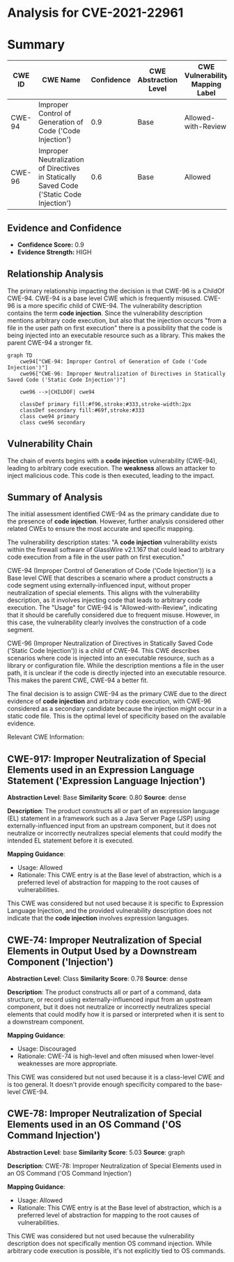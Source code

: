 # Analysis for CVE-2021-22961

# Summary
| CWE ID | CWE Name | Confidence | CWE Abstraction Level | CWE Vulnerability Mapping Label | CWE-Vulnerability Mapping Notes |
|---|---|---|---|---|---|
| CWE-94 | Improper Control of Generation of Code ('Code Injection') | 0.9 | Base | Allowed-with-Review | Primary CWE |
| CWE-96 | Improper Neutralization of Directives in Statically Saved Code ('Static Code Injection') | 0.6 | Base | Allowed | Secondary Candidate |

## Evidence and Confidence

*   **Confidence Score:** 0.9
*   **Evidence Strength:** HIGH

## Relationship Analysis
The primary relationship impacting the decision is that CWE-96 is a ChildOf CWE-94. CWE-94 is a base level CWE which is frequently misused. CWE-96 is a more specific child of CWE-94. The vulnerability description contains the term **code injection**. Since the vulnerability description mentions arbitrary code execution, but also that the injection occurs "from a file in the user path on first execution" there is a possibility that the code is being injected into an executable resource such as a library. This makes the parent CWE-94 a stronger fit.

```mermaid
graph TD
    cwe94["CWE-94: Improper Control of Generation of Code ('Code Injection')"]
    cwe96["CWE-96: Improper Neutralization of Directives in Statically Saved Code ('Static Code Injection')"]
    
    cwe96 -->|CHILDOF| cwe94

    classDef primary fill:#f96,stroke:#333,stroke-width:2px
    classDef secondary fill:#69f,stroke:#333
    class cwe94 primary
    class cwe96 secondary
```

## Vulnerability Chain
The chain of events begins with a **code injection** vulnerability (CWE-94), leading to arbitrary code execution. The **weakness** allows an attacker to inject malicious code. This code is then executed, leading to the impact.

## Summary of Analysis
The initial assessment identified CWE-94 as the primary candidate due to the presence of **code injection**. However, further analysis considered other related CWEs to ensure the most accurate and specific mapping.

The vulnerability description states: "A **code injection** vulnerability exists within the firewall software of GlassWire v2.1.167 that could lead to arbitrary code execution from a file in the user path on first execution."

CWE-94 (Improper Control of Generation of Code ('Code Injection')) is a Base level CWE that describes a scenario where a product constructs a code segment using externally-influenced input, without proper neutralization of special elements. This aligns with the vulnerability description, as it involves injecting code that leads to arbitrary code execution. The "Usage" for CWE-94 is "Allowed-with-Review", indicating that it should be carefully considered due to frequent misuse. However, in this case, the vulnerability clearly involves the construction of a code segment.

CWE-96 (Improper Neutralization of Directives in Statically Saved Code ('Static Code Injection')) is a child of CWE-94. This CWE describes scenarios where code is injected into an executable resource, such as a library or configuration file. While the description mentions a file in the user path, it is unclear if the code is directly injected into an executable resource. This makes the parent CWE, CWE-94 a better fit.

The final decision is to assign CWE-94 as the primary CWE due to the direct evidence of **code injection** and arbitrary code execution, with CWE-96 considered as a secondary candidate because the injection might occur in a static code file. This is the optimal level of specificity based on the available evidence.

Relevant CWE Information:

## CWE-917: Improper Neutralization of Special Elements used in an Expression Language Statement ('Expression Language Injection')
**Abstraction Level**: Base
**Similarity Score**: 0.80
**Source**: dense

**Description**:
The product constructs all or part of an expression language (EL) statement in a framework such as a Java Server Page (JSP) using externally-influenced input from an upstream component, but it does not neutralize or incorrectly neutralizes special elements that could modify the intended EL statement before it is executed.

**Mapping Guidance**:
- Usage: Allowed
- Rationale: This CWE entry is at the Base level of abstraction, which is a preferred level of abstraction for mapping to the root causes of vulnerabilities.

This CWE was considered but not used because it is specific to Expression Language Injection, and the provided vulnerability description does not indicate that the **code injection** involves expression languages.

## CWE-74: Improper Neutralization of Special Elements in Output Used by a Downstream Component ('Injection')
**Abstraction Level**: Class
**Similarity Score**: 0.78
**Source**: dense

**Description**:
The product constructs all or part of a command, data structure, or record using externally-influenced input from an upstream component, but it does not neutralize or incorrectly neutralizes special elements that could modify how it is parsed or interpreted when it is sent to a downstream component.

**Mapping Guidance**:
- Usage: Discouraged
- Rationale: CWE-74 is high-level and often misused when lower-level weaknesses are more appropriate.

This CWE was considered but not used because it is a class-level CWE and is too general. It doesn't provide enough specificity compared to the base-level CWE-94.

## CWE-78: Improper Neutralization of Special Elements used in an OS Command ('OS Command Injection')
**Abstraction Level**: base
**Similarity Score**: 5.03
**Source**: graph

**Description**:
CWE-78: Improper Neutralization of Special Elements used in an OS Command ('OS Command Injection')

**Mapping Guidance**:
- Usage: Allowed
- Rationale: This CWE entry is at the Base level of abstraction, which is a preferred level of abstraction for mapping to the root causes of vulnerabilities.

This CWE was considered but not used because the vulnerability description does not specifically mention OS command injection. While arbitrary code execution is possible, it's not explicitly tied to OS commands.
